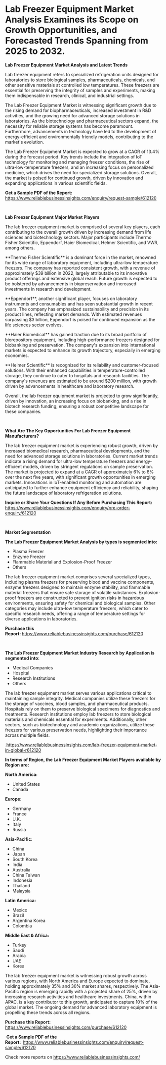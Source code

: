 <p><h1>Lab Freezer Equipment Market Analysis Examines its Scope on Growth Opportunities, and Forecasted Trends Spanning from 2025 to 2032.</h1></p><p><strong>Lab Freezer Equipment Market Analysis and Latest Trends</strong></p>
<p><p>Lab freezer equipment refers to specialized refrigeration units designed for laboratories to store biological samples, pharmaceuticals, chemicals, and other sensitive materials at controlled low temperatures. These freezers are essential for preserving the integrity of samples and experiments, making them indispensable in research, clinical, and industrial settings.</p><p>The Lab Freezer Equipment Market is witnessing significant growth due to the rising demand for biopharmaceuticals, increased investment in R&D activities, and the growing need for advanced storage solutions in laboratories. As the biotechnology and pharmaceutical sectors expand, the necessity for reliable storage systems has become paramount. Furthermore, advancements in technology have led to the development of energy-efficient and environmentally friendly models, contributing to the market's evolution.</p><p>The Lab Freezer Equipment Market is expected to grow at a CAGR of 13.4% during the forecast period. Key trends include the integration of IoT technology for monitoring and managing freezer conditions, the rise of ultra-low-temperature freezers, and an increasing focus on personalized medicine, which drives the need for specialized storage solutions. Overall, the market is poised for continued growth, driven by innovation and expanding applications in various scientific fields.</p></p>
<p><strong>Get a Sample PDF of the Report:&nbsp;</strong> <a href="https://www.reliablebusinessinsights.com/enquiry/request-sample/612120?utm_campaign=3128&utm_medium=2&utm_source=Github&utm_content=ia&utm_term=23032025&utm_id=lab-freezer-equipment">https://www.reliablebusinessinsights.com/enquiry/request-sample/612120</a></p>
<p>&nbsp;</p>
<p><strong>Lab Freezer Equipment Major Market Players</strong></p>
<p><p>The lab freezer equipment market is comprised of several key players, each contributing to the overall growth driven by increasing demand from life sciences and biotechnology sectors. Major participants include Thermo Fisher Scientific, Eppendorf, Haier Biomedical, Helmer Scientific, and VWR, among others.</p><p>**Thermo Fisher Scientific** is a dominant force in the market, renowned for its wide range of laboratory equipment, including ultra-low temperature freezers. The company has reported consistent growth, with a revenue of approximately $39 billion in 2022, largely attributable to its innovative product offerings and extensive global reach. Future growth is expected to be bolstered by advancements in biopreservation and increased investments in research and development.</p><p>**Eppendorf**, another significant player, focuses on laboratory instruments and consumables and has seen substantial growth in recent years. The company has emphasized sustainability and precision in its product lines, reflecting market demands. With estimated revenues surpassing $3 billion, Eppendorf is poised for continued expansion as the life sciences sector evolves.</p><p>**Haier Biomedical** has gained traction due to its broad portfolio of biorepository equipment, including high-performance freezers designed for biobanking and preservation. The company's expansion into international markets is expected to enhance its growth trajectory, especially in emerging economies.</p><p>**Helmer Scientific** is recognized for its reliability and customer-focused solutions. With their enhanced capabilities in temperature-controlled storage, they continue to cater to hospitals and research facilities. The company's revenues are estimated to be around $200 million, with growth driven by advancements in healthcare and laboratory research.</p><p>Overall, the lab freezer equipment market is projected to grow significantly, driven by innovation, an increasing focus on biobanking, and a rise in biotech research funding, ensuring a robust competitive landscape for these companies.</p></p>
<p>&nbsp;</p>
<p><strong>What Are The Key Opportunities For Lab Freezer Equipment Manufacturers?</strong></p>
<p><p>The lab freezer equipment market is experiencing robust growth, driven by increased biomedical research, pharmaceutical developments, and the need for advanced storage solutions in laboratories. Current market trends indicate a rising demand for ultra-low temperature freezers and energy-efficient models, driven by stringent regulations on sample preservation. The market is projected to expand at a CAGR of approximately 6% to 8% over the next five years, with significant growth opportunities in emerging markets. Innovations in IoT-enabled monitoring and automation are anticipated to further enhance equipment efficiency and reliability, shaping the future landscape of laboratory refrigeration solutions.</p></p>
<p><strong>Inquire or Share Your Questions If Any Before Purchasing This Report:</strong> <a href="https://www.reliablebusinessinsights.com/enquiry/pre-order-enquiry/612120?utm_campaign=3128&utm_medium=2&utm_source=Github&utm_content=ia&utm_term=23032025&utm_id=lab-freezer-equipment">https://www.reliablebusinessinsights.com/enquiry/pre-order-enquiry/612120</a></p>
<p>&nbsp;</p>
<p><strong>Market Segmentation</strong></p>
<p><strong>The Lab Freezer Equipment Market Analysis by types is segmented into:</strong></p>
<p><ul><li>Plasma Freezer</li><li>Enzyme Freezer</li><li>Flammable Material and Explosion-Proof Freezer</li><li>Others</li></ul></p>
<p><p>The lab freezer equipment market comprises several specialized types, including plasma freezers for preserving blood and vaccine components, enzyme freezers designed to maintain enzyme stability, and flammable material freezers that ensure safe storage of volatile substances. Explosion-proof freezers are constructed to prevent ignition risks in hazardous environments, ensuring safety for chemical and biological samples. Other categories may include ultra-low temperature freezers, which cater to specific research needs, offering a range of temperature settings for diverse applications in laboratories.</p></p>
<p><strong>Purchase this Report:&nbsp;</strong><a href="https://www.reliablebusinessinsights.com/purchase/612120?utm_campaign=3128&utm_medium=2&utm_source=Github&utm_content=ia&utm_term=23032025&utm_id=lab-freezer-equipment">https://www.reliablebusinessinsights.com/purchase/612120</a></p>
<p>&nbsp;</p>
<p><strong>The Lab Freezer Equipment Market Industry Research by Application is segmented into:</strong></p>
<p><ul><li>Medical Companies</li><li>Hospital</li><li>Research Institutions</li><li>Others</li></ul></p>
<p><p>The lab freezer equipment market serves various applications critical to maintaining sample integrity. Medical companies utilize these freezers for the storage of vaccines, blood samples, and pharmaceutical products. Hospitals rely on them to preserve biological specimens for diagnostics and treatments. Research institutions employ lab freezers to store biological materials and chemicals essential for experiments. Additionally, other sectors, such as biotechnology and academic organizations, utilize these freezers for various preservation needs, highlighting their importance across multiple fields.</p></p>
<p><a href="https://www.reliablebusinessinsights.com/lab-freezer-equipment-market-in-global-r612120?utm_campaign=3128&utm_medium=2&utm_source=Github&utm_content=ia&utm_term=23032025&utm_id=lab-freezer-equipment">&nbsp;https://www.reliablebusinessinsights.com/lab-freezer-equipment-market-in-global-r612120</a></p>
<p><strong>In terms of Region, the Lab Freezer Equipment Market Players available by Region are:</strong></p>
<p>
    <p> <strong> North America: </strong>
        <ul>
            <li>United States</li>
            <li>Canada</li>
        </ul>
        </p> 
    <p> <strong> Europe: </strong>
        <ul>
            <li>Germany</li>
            <li>France</li>
            <li>U.K.</li>
            <li>Italy</li>
            <li>Russia</li>
        </ul>
        </p> 
    <p> <strong> Asia-Pacific: </strong>
        <ul>
            <li>China</li>
            <li>Japan</li>
            <li>South Korea</li>
            <li>India</li>
            <li>Australia</li>
            <li>China Taiwan</li>
            <li>Indonesia</li>
            <li>Thailand</li>
            <li>Malaysia</li>
        </ul>
        </p> 
    <p> <strong> Latin America: </strong>
        <ul>
            <li>Mexico</li>
            <li>Brazil</li>
            <li>Argentina Korea</li>
            <li>Colombia</li>
        </ul>
        </p> 
    <p> <strong> Middle East & Africa: </strong>
        <ul>
            <li>Turkey</li>
            <li>Saudi</li>
            <li>Arabia</li>
            <li>UAE</li>
            <li>Korea</li>
        </ul>
    </p>
    </p>
<p><p>The lab freezer equipment market is witnessing robust growth across various regions, with North America and Europe expected to dominate, holding approximately 35% and 30% market shares, respectively. The Asia-Pacific region is emerging rapidly with a projected share of 25%, driven by increasing research activities and healthcare investments. China, within APAC, is a key contributor to this growth, anticipated to capture 10% of the global market. The ongoing demand for advanced laboratory equipment is propelling these trends across all regions.</p></p>
<p><strong>Purchase this Report: </strong><a href="https://www.reliablebusinessinsights.com/purchase/612120?utm_campaign=3128&utm_medium=2&utm_source=Github&utm_content=ia&utm_term=23032025&utm_id=lab-freezer-equipment">https://www.reliablebusinessinsights.com/purchase/612120</a></p>
<p>&nbsp;<strong>Get a Sample PDF of the Report:&nbsp;&nbsp;</strong><a href="https://www.reliablebusinessinsights.com/enquiry/request-sample/612120?utm_campaign=3128&utm_medium=2&utm_source=Github&utm_content=ia&utm_term=23032025&utm_id=lab-freezer-equipment">https://www.reliablebusinessinsights.com/enquiry/request-sample/612120</a></p>
<p><strong></strong></p>
<p>Check more reports on <a href="https://www.reliablebusinessinsights.com/?utm_campaign=3128&utm_medium=2&utm_source=Github&utm_content=ia&utm_term=23032025&utm_id=lab-freezer-equipment">https://www.reliablebusinessinsights.com/</a></p>